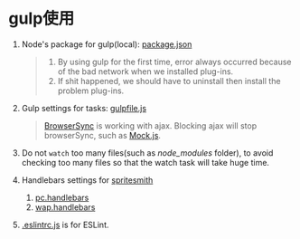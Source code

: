 # gulp使用

1. Node's package for gulp(local): [package.json](tools/package.json)

    >1. By using gulp for the first time, error always occurred because of the bad network when we installed plug-ins.
    >2. If shit happened, we should have to uninstall then install the problem plug-ins.
2. Gulp settings for tasks: [gulpfile.js](tools/gulpfile.js)
    
    >[BrowserSync](https://www.browsersync.io/) is working with ajax. Blocking ajax will stop browserSync, such as [Mock.js](https://github.com/nuysoft/Mock).
3. Do not `watch` too many files(such as *node_modules* folder), to avoid checking too many files so that the watch task will take huge time.
4. Handlebars settings for [spritesmith](https://github.com/twolfson/gulp.spritesmith)

    1. [pc.handlebars](tools/pc.handlebars)
    2. [wap.handlebars](tools/wap.handlebars)
5. [.eslintrc.js](tools/.eslintrc.js) is for ESLint.
